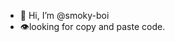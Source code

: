 - 👋 Hi, I’m @smoky-boi
- 👁️looking for copy and paste code.

<!---
smoky-boi/smoky-boi is a ✨ special ✨ repository because its `README.md` (this file) appears on your GitHub profile.
You can click the Preview link to take a look at your changes.
--->
